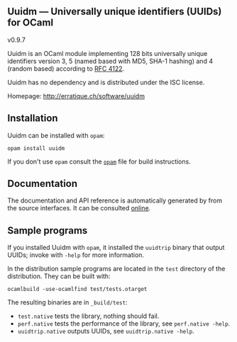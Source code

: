 Uuidm — Universally unique identifiers (UUIDs) for OCaml
-------------------------------------------------------------------------------
v0.9.7

Uuidm is an OCaml module implementing 128 bits universally unique
identifiers version 3, 5 (named based with MD5, SHA-1 hashing) and 4
(random based) according to [RFC 4122][rfc4122].

Uuidm has no dependency and is distributed under the ISC license.

[rfc4122]: http://tools.ietf.org/html/rfc4122

Homepage: http://erratique.ch/software/uuidm  

## Installation

Uuidm can be installed with `opam`:

    opam install uuidm

If you don't use `opam` consult the [`opam`](opam) file for build
instructions.


## Documentation

The documentation and API reference is automatically generated by
from the source interfaces. It can be consulted [online][doc].

[doc]: http://erratique.ch/software/uuidm/doc/Uuidm


## Sample programs

If you installed Uuidm with `opam`, it installed the `uuidtrip` binary
that output UUIDs; invoke with `-help` for more information.

In the distribution sample programs are located in the `test`
directory of the distribution. They can be built with:

    ocamlbuild -use-ocamlfind test/tests.otarget

The resulting binaries are in `_build/test`:

- `test.native` tests the library, nothing should fail.
- `perf.native` tests the performance of the library, see `perf.native -help`.
- `uuidtrip.native` outputs UUIDs, see `uuidtrip.native -help`.
